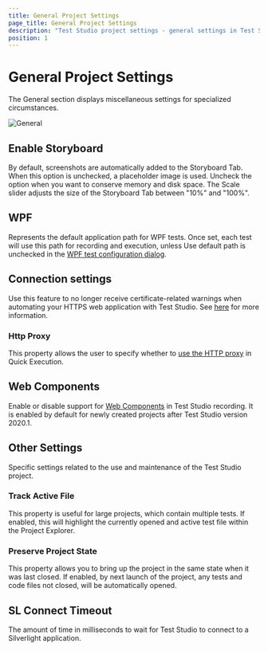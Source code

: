 ```yaml
---
title: General Project Settings
page_title: General Project Settings
description: "Test Studio project settings - general settings in Test Studio. WPF application default path in Test Studio project.  Https certificate error in Test Studio - register the https connection certificate. Enable tracking of active Test Studio test file - highlight the currently opened test in the Test Studio Project pane."
position: 1
---
```

# General Project Settings

The General section displays miscellaneous settings for specialized circumstances.

![General][1]

## Enable Storyboard

By default, screenshots are automatically added to the Storyboard Tab. When this option is unchecked, a placeholder image is used. Uncheck the option when you want to conserve memory and disk space. The Scale slider adjusts the size of the Storyboard Tab between "10%" and "100%".

## WPF

Represents the default application path for WPF tests. Once set, each test will use this path for recording and execution, unless Use default path is unchecked in the <a href="/getting-started/create-test-standalone/wpf-test" target="_blank">WPF test configuration dialog</a>.

## Connection settings

Use this feature to no longer receive certificate-related warnings when automating your HTTPS web application with Test Studio. See <a href="/knowledge-base/project-configuration-kb/register-certificate" target="_blank">here</a> for more information.

### Http Proxy

This property allows the user to specify whether to <a href="/advanced-topics/coded-samples/general/using-the-http-proxy" target="_blank">use the HTTP proxy</a> in Quick Execution.

## Web Components

Enable or disable support for <a href="https://developer.mozilla.org/en-US/docs/Web/Web_Components" target="_blank">Web Components</a> in Test Studio recording. It is enabled by default for newly created projects after Test Studio version 2020.1.

## Other Settings

Specific settings related to the use and maintenance of the Test Studio project.

### Track Active File

This property is useful for large projects, which contain multiple tests. If enabled, this will highlight the currently opened and active test file within the Project Explorer.

### Preserve Project State

This property allows you to bring up the project in the same state when it was last closed. If enabled, by next launch of the project, any tests and code files not closed, will be automatically opened.

## SL Connect Timeout

The amount of time in milliseconds to wait for Test Studio to connect to a Silverlight application.

[1]: /img/features/project-settings/general/fig1.png
[2]: /img/features/project-settings/general/fig2.png
